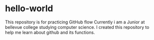 # hello-world
This repository is for practicing GitHub flow
Currently i am a Junior at bellevue college studying computer science. I created this repository to help me learn about github and its functions.
